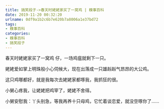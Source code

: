 ```yaml
---
title: 搞笑段子->春天时姥姥家买了一窝鸡 | 糗事百科
date: 2019-11-20 00:32:20
urlname: 0df9a1b2c6b7e620b7a8006a1e37bd72
tags: 
- 糗事百科
categories:
- 糗事百科
- 搞笑段子
---
```

春天时姥姥家买了一窝鸡 仔，一场鸡瘟就剩下一只。

姥姥爱如掌上明珠般小心伺候大，现在出落成一只雄赳赳气昂昂的大公鸡。

这只鸡哪都好，就是我每次去姥姥家都啄我，我抓狂的很。

小舅心疼我，让姥姥把鸡宰了，姥姥不舍得。

小舅安慰我：丫头别急，等我再养十只母鸡，它忙着谈恋爱，就没空啄你了……


